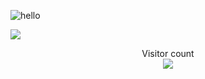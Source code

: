 ![hello](https://media.giphy.com/media/3ornk57KwDXf81rjWM/giphy.gif)

<img align="center" src="https://github-readme-streak-stats.herokuapp.com/?user=gnahtcouq&count_private=true&theme=tokyonight" />

<p align="center"> 
  Visitor count<br>
  <img src="https://profile-counter.glitch.me/gnahtcouq/count.svg" />
</p>
